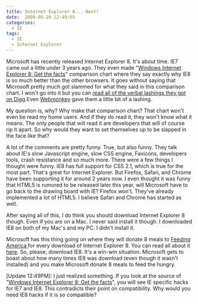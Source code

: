 ```yaml
---
title: Internet Explorer 8... Next!
date:  2009-05-20 12:49:55
categories:
  - IE
tags:
  - IE
  - Internet Explorer
---
```


Microsoft has recently released Internet Explorer 8. It's about time. IE7 came out a little under 3 years ago. They even made "<a href="http://www.microsoft.com/windows/internet-explorer/get-the-facts/browser-comparison.aspx" target="_blank">Windows Internet Explorer 8: Get the facts</a>" comparison chart where they say exactly why IE8 is so much better than the other browsers. It goes without saying that Microsoft pretty much got slammed for what they said in this comparison chart. I won't go into it but you can <a href="http://digg.com/microsoft/IE8_Browser_Comparison_Chart" target="_blank">read all of the verbal lashings they got on Digg</a>.Even <a href="http://www.webmonkey.com/blog/Taking_Microsoft_to_Task_Over_IE8__Myths_" target="_blank">Webmonkey</a> gave them a little bit of a lashing.

My question is, why? Why make that comparison chart? That chart won't even be read my home users. And if they do read it, they won't know what it means. The only people that will read it are developers that will of course rip it apart. So why would they want to set themselves up to be slapped in the face like that?

A lot of the comments are pretty funny. True, but also funny. They talk about IE's slow Javascript engine, slow CSS engine, Favicons, developers tools, crash resistance and so much more. There were a few things I thought were funny. IE8 has full support for CSS 2.1, which is true for the most part. That's great for Internet Explorer. But Firefox, Safari, and Chrome have been supporting it for around 2 years now. I even thought it was funny that HTML5 is rumored to be released later this year, will Microsoft have to go back to the drawing board with IE? Firefox won't. They've already implemented a lot of HTML5. I believe Safari and Chrome has started as well.

After saying all of this, I do think you should download Internet Explorer 8 though. Even if you are on a Mac. I never said install it though. I downloaded IE8 on both of my Mac's and my PC. I didn't install it.

Microsoft has this thing going on where they will donate 8 meals to <a href="http://feedingamerica.org/default.aspx" target="_blank">Feeding America </a>for every download of Internet Explorer 8. You can read all about it <a href="http://www.browserforthebetter.com/index-htm.html#getie8:ijwwb2-5OTF" target="_blank">here</a>. So, please, download IE8. It's a win-win situation. Microsoft gets to boast about how many times IE8 was download (even though it wasn't installed) and you make Microsoft donate 8 meals to feed the hungry.

[Update 12:49PM]: I just realized something. If you look at the source of "<a href="http://www.microsoft.com/windows/internet-explorer/get-the-facts/browser-comparison.aspx" target="_blank">Windows Internet Explorer 8: Get the facts</a>", you will see IE specific hacks for IE7 and IE8. This contradicts their point on compatibility. Why would you need IE8 hacks if it is so compatible?
